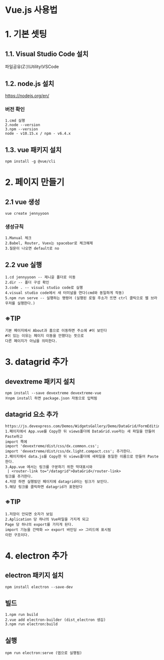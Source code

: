 Vue.js 사용법
======================
# 1. 기본 셋팅
## 1.1. Visual Studio Code 설치
파일공유(Z:)\Utility\VSCode
## 1.2. node.js 설치
https://nodejs.org/en/
### 버전 확인
    1.cmd 실행
    2.node --version
    3.npm --version
    node - v10.15.x / npm - v6.4.x
## 1.3. vue 패키지 설치
    npm install -g @vue/cli
# 2. 페이지 만들기
## 2.1 vue 생성
    vue create jennyyoon
### 생성규칙
    1.Manual 체크
    2.Babel, Router, Vuex는 spacebar로 체크해제
    3.질문이 나오면 default로 no
## 2.2 vue 실행
    1.cd jennyyoon -- 제니윤 폴더로 이동
    2.dir -- 폴더 구성 확인
    3.code . -- visual studio code로 실행
    4.visual studio code에서 새 터미널을 연다(cmd와 동일하게 작동)
    5.npm run serve -- 실행하는 명령어 (실행된 로컬 주소가 뜨면 ctrl 클릭으로 웹 브라우저를 실행한다.)
## ※TIP
    기본 페이지에서 About과 홈으로 이동하면 주소에 #이 보인다
    #이 있는 이유는 페이지 이동을 안했다는 뜻으로
    다른 페이지가 아님을 의미한다.
# 3. datagrid 추가
## devextreme 패키지 설치
    npm install --save devextreme devextreme-vue
    ※npm install 하면 package.json 자동으로 입력됨
## datagrid 요소 추가
    https://js.devexpress.com/Demos/WidgetsGallery/Demo/DataGrid/FormEditing/Vue/Light/
    1.페이지에서 App.vue를 Copy한 뒤 views폴더에 DataGrid.vue라는 새 파일을 만들어 Paste하고
    import 쪽에
    import 'devextreme/dist/css/dx.common.css';
    import 'devextreme/dist/css/dx.light.compact.css'; 추가한다.
    2.페이지에서 data.js를 Copy한 뒤 views폴더에 새파일을 동일한 이름으로 만들어 Paste한다.
    3.App.vue 에서는 링크를 구분하기 위한 막대표시와
     | <router-link to="/datagrid">DataGrid</router-link>
    링크를 추가한다.
    4.저장 하면 실행됬던 페이지에 datagrid라는 링크가 보인다.
    5.해당 링크를 클릭하면 datagrid가 표현된다
## ※TIP
    1.저장이 안되면 숫자가 보임
    2.Aplication 당 하나의 Vue파일을 가지게 되고
    Page 당 하나의 export를 가지게 된다.
    import 기능을 간략화 => export 바인딩 => 그리드에 표시됨
    이런 구조이다.
# 4. electron 추가
## electron 패키지 설치
    npm install electron --save-dev
## 빌드
    1.npm run build
    2.vue add electron-builder (dist_electron 생김)
    3.npm run electron:build
## 실행
    npm run electron:serve (앱으로 실행됨)
